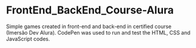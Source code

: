 # FrontEnd_BackEnd_Course-Alura
Simple games created in front-end and back-end in certified course (Imersão Dev Alura).
CodePen was used to run and test the HTML, CSS and JavaScript codes. 
